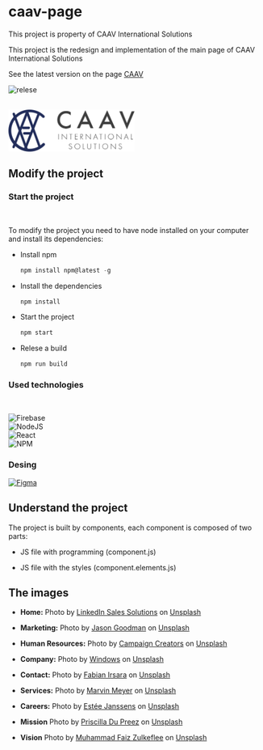# caav-page

This project is property of CAAV International Solutions

This project is the redesign and implementation of the main page of CAAV International Solutions

See the latest version on the page [CAAV](https://caav.com.co)

![relese][relese]

<div >
<br />
  <a href="https://caav.com.co">
    <img src="src/Images/Logos/LogoOriginal.svg" alt="Logo" width="250" height="auto" align="left" >
    <br />
  </a>
  <br />
  <br />
  <br />
  <br />
</div>


## Modify the project

### Start the project
<br />

To modify the project you need to have node installed on your computer and install its dependencies:

- Install npm
    ```js
    npm install npm@latest -g
    ```
- Install the dependencies
    ```js
    npm install 
    ```
- Start the project 
    ```js
    npm start
    ```
- Relese a build
    ```js
    npm run build
    ```

### Used technologies
<br />

![Firebase][Firebase]<br />
![NodeJS][Node] <br />
![React][React]<br />
![NPM][Npm] <br />

### Desing
[![Figma][Figma]][FigmaUrl]


[Node]:https://img.shields.io/badge/node.js-606568?style=for-the-badge&logo=node.js&logoColor=7cce3c
[Npm]: https://img.shields.io/badge/NPM-606568.svg?style=for-the-badge&logo=npm&logoColor=cc3838
[React]:https://img.shields.io/badge/react-606568.svg?style=for-the-badge&logo=react&logoColor=%2361DAFB
[Firebase]: https://img.shields.io/badge/Firebase-606568?style=for-the-badge&logo=Firebase&logoColor=ffca2b
[relese]:https://img.shields.io/github/v/release/dsanchez-caav/caav-page?color=green&style=for-the-badge
[Figma]: https://img.shields.io/badge/figma-606568.svg?style=for-the-badge&logo=figma&logoColor=white
[FigmaUrl]:https://www.figma.com/file/k4IKsgHnz8hpomiqb3liOJ/Hi-Fi-Prototipe?node-id=2%3A320

## Understand the project

The project is built by components, each component is composed of two parts:

- JS file with programming (component.js)

- JS file with the styles (component.elements.js)

## The images

- **Home:** Photo by <a href="https://unsplash.com/@linkedinsalesnavigator?utm_source=unsplash&utm_medium=referral&utm_content=creditCopyText">LinkedIn Sales Solutions</a> on <a href="https://unsplash.com/es?utm_source=unsplash&utm_medium=referral&utm_content=creditCopyText">Unsplash</a>

- **Marketing:** Photo by <a href="https://unsplash.com/@jasongoodman_youxventures?utm_source=unsplash&utm_medium=referral&utm_content=creditCopyText">Jason Goodman</a> on <a href="https://unsplash.com/?utm_source=unsplash&utm_medium=referral&utm_content=creditCopyText">Unsplash</a>
  
- **Human Resources:** Photo by <a href="https://unsplash.com/@campaign_creators?utm_source=unsplash&utm_medium=referral&utm_content=creditCopyText">Campaign Creators</a> on <a href="https://unsplash.com/?utm_source=unsplash&utm_medium=referral&utm_content=creditCopyText">Unsplash</a>
  
- **Company:** Photo by <a href="https://unsplash.com/@windows?utm_source=unsplash&utm_medium=referral&utm_content=creditCopyText">Windows</a> on <a href="https://unsplash.com/?utm_source=unsplash&utm_medium=referral&utm_content=creditCopyText">Unsplash</a>

- **Contact:** Photo by <a href="https://unsplash.com/@firsara?utm_source=unsplash&utm_medium=referral&utm_content=creditCopyText">Fabian Irsara</a> on <a href="https://unsplash.com/?utm_source=unsplash&utm_medium=referral&utm_content=creditCopyText">Unsplash</a>

- **Services:** Photo by <a href="https://unsplash.com/@marvelous?utm_source=unsplash&utm_medium=referral&utm_content=creditCopyText">Marvin Meyer</a> on <a href="https://unsplash.com/?utm_source=unsplash&utm_medium=referral&utm_content=creditCopyText">Unsplash</a>

- **Careers:** Photo by <a href="https://unsplash.com/@esteejanssens?utm_source=unsplash&utm_medium=referral&utm_content=creditCopyText">Estée Janssens</a> on <a href="https://unsplash.com/?utm_source=unsplash&utm_medium=referral&utm_content=creditCopyText">Unsplash</a>

- **Mission** Photo by <a href="https://unsplash.com/@priscilladupreez?utm_source=unsplash&utm_medium=referral&utm_content=creditCopyText">Priscilla Du Preez</a> on <a href="https://unsplash.com/?utm_source=unsplash&utm_medium=referral&utm_content=creditCopyText">Unsplash</a>

- **Vision** Photo by <a href="https://unsplash.com/@fzeo?utm_source=unsplash&utm_medium=referral&utm_content=creditCopyText">Muhammad Faiz Zulkeflee</a> on <a href="https://unsplash.com/?utm_source=unsplash&utm_medium=referral&utm_content=creditCopyText">Unsplash</a>
  
